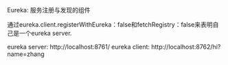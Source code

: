 Eureka: 服务注册与发现的组件

通过eureka.client.registerWithEureka：false和fetchRegistry：false来表明自己是一个eureka server.

eureka server: http://localhost:8761/
eureka client: http://localhost:8762/hi?name=zhang